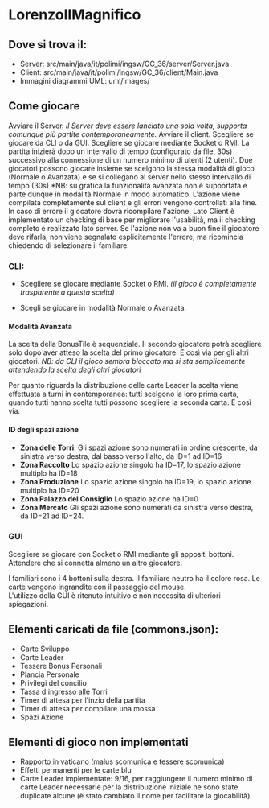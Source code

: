 # LorenzoIlMagnifico
## Dove si trova il:
- Server: src/main/java/it/polimi/ingsw/GC_36/server/Server.java
- Client: src/main/java/it/polimi/ingsw/GC_36/client/Main.java
- Immagini diagrammi UML: uml/images/ 

## Come giocare
Avviare il Server.
_Il Server deve essere lanciato una sola volta, supporta comunque più partite 
contemporaneamente._ 
Avviare il client. 
Scegliere se giocare da CLI o da GUI.
Scegliere se giocare mediante Socket o RMI.
La partita inizierà dopo un intervallo di tempo (configurato da file, 30s) 
successivo alla connessione di un numero minimo di utenti (2 utenti).
Due giocatori possono giocare insieme se scelgono la stessa modalità di gioco
 (Normale o Avanzata) e se si collegano al server nello stesso intervallo di tempo (30s)
*NB: su grafica la funzionalità avanzata non è supportata e parte dunque in 
modalità Normale in modo automatico.
L'azione viene compilata completamente sul client e gli errori vengono 
controllati alla fine. In caso di errore il giocatore dovrà ricompilare 
l'azione. 
Lato Client è implementato un checking di base per migliorare l'usabilità, 
ma il checking completo è realizzato lato server. 
Se l'azione non va a buon fine il giocatore deve rifarla, non viene segnalato
 esplicitamente l'errore, ma ricomincia chiedendo di selezionare il familiare.

### CLI:
- Scegliere se giocare mediante Socket o RMI. 
_(il gioco è completamente trasparente a questa scelta)_

- Scegli se giocare in modalità Normale o Avanzata. 
    
#### Modalità Avanzata
La scelta della BonusTile è sequenziale. Il secondo giocatore potrà 
scegliere solo dopo aver atteso la scelta del primo giocatore. E così via
 per gli altri giocatori. 
_NB: da CLI il gioco sembra bloccato ma si sta semplicemente attendendo 
la scelta degli altri giocatori_

Per quanto riguarda la distribuzione delle carte Leader la scelta viene 
effettuata a turni in contemporanea: tutti scelgono la loro prima carta, 
quando tutti hanno scelta tutti possono scegliere la seconda carta. E così via.
    
#### ID degli spazi azione 
- **Zona delle Torri**: Gli spazi azione sono numerati in ordine crescente, da 
sinistra verso destra, dal basso verso l'alto, da ID=1 ad ID=16 
- **Zona Raccolto** Lo spazio azione singolo ha ID=17, lo spazio azione 
multiplo ha ID=18
- **Zona Produzione** Lo spazio azione singolo ha ID=19, lo spazio azione 
multiplo ha ID=20
- **Zona Palazzo del Consiglio** Lo spazio azione ha ID=0
- **Zona Mercato** Gli spazi azione sono numerati da sinistra verso destra, 
da ID=21 
   ad ID=24.
  
### GUI
Scegliere se giocare con Socket o RMI mediante gli appositi bottoni.
Attendere che si connetta almeno un altro giocatore.  

I familiari sono i 4 bottoni sulla destra. Il familiare neutro ha il colore 
rosa. 
Le carte vengono ingrandite con il passaggio del mouse.  
L'utilizzo della GUI è ritenuto intuitivo e non necessita di ulteriori spiegazioni.

## Elementi caricati da file (commons.json):
- Carte Sviluppo
- Carte Leader
- Tessere Bonus Personali
- Plancia Personale
- Privilegi del concilio
- Tassa d'ingresso alle Torri
- Timer di attesa per l'inzio della partita
- Timer di attesa per compilare una mossa
- Spazi Azione

## Elementi di gioco non implementati
- Rapporto in vaticano (malus scomunica e tessere scomunica)
- Effetti permanenti per le carte blu
- Carte Leader implementate: 9/16, 
  per raggiungere il numero minimo di carte Leader necessarie per la 
  distribuzione iniziale ne sono state duplicate alcune (è stato cambiato il 
  nome per facilitare la giocabilità)





